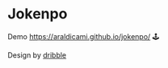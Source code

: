 # Jokenpo

Demo https://araldicami.github.io/jokenpo/ 🕹

Design by [dribble](https://dribbble.com/shots/15340700-Pedra-papel-tesoura-javascript-lesson?utm_source=Clipboard_Shot&utm_campaign=JulianoF&utm_content=Pedra%20papel%20tesoura%20-%20javascript%20lesson&utm_medium=Social_Share&utm_source=Clipboard_Shot&utm_campaign=JulianoF&utm_content=Pedra%20papel%20tesoura%20-%20javascript%20lesson&utm_medium=Social_Share)
